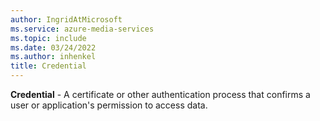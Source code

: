 ```yaml
---
author: IngridAtMicrosoft
ms.service: azure-media-services
ms.topic: include
ms.date: 03/24/2022
ms.author: inhenkel
title: Credential
---
```


**Credential** - A certificate or other authentication process that confirms a user or application's permission to access data.
